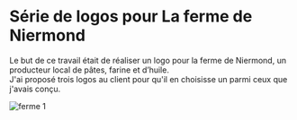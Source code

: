 # Série de logos pour La ferme de Niermond
Le but de ce travail était de réaliser un logo pour la ferme de Niermond, un producteur local de pâtes, farine et d’huile.  
J'ai proposé trois logos au client pour qu'il en choisisse un parmi ceux que j'avais conçu.

![ferme 1](https://user-images.githubusercontent.com/94969375/177629541-135c0932-6692-4d68-b472-e79486155f40.png)
